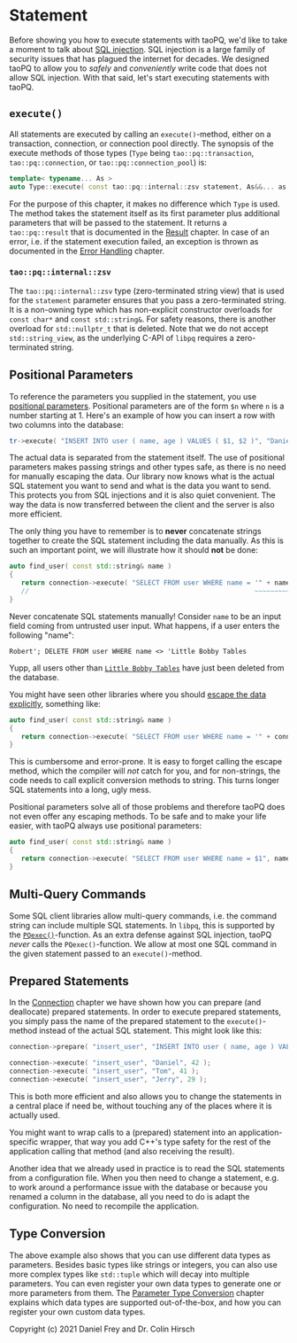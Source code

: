 # Statement

Before showing you how to execute statements with taoPQ, we'd like to take a moment to talk about [SQL injection](https://en.wikipedia.org/wiki/SQL_injection).
SQL injection is a large family of security issues that has plagued the internet for decades.
We designed taoPQ to allow you to *safely* and *conveniently* write code that does not allow SQL injection.
With that said, let's start executing statements with taoPQ.

## `execute()`

All statements are executed by calling an `execute()`-method, either on a transaction, connection, or connection pool directly.
The synopsis of the execute methods of those types (`Type` being `tao::pq::transaction`, `tao::pq::connection`, or `tao::pq::connection_pool`) is:

```c++
template< typename... As >
auto Type::execute( const tao::pq::internal::zsv statement, As&&... as ) -> tao::pq::result;
```

For the purpose of this chapter, it makes no difference which `Type` is used.
The method takes the statement itself as its first parameter plus additional parameters that will be passed to the statement.
It returns a `tao::pq::result` that is documented in the [Result](Result.md) chapter.
In case of an error, i.e. if the statement execution failed, an exception is thrown as documented in the [Error Handling](Error-Handling.md) chapter.

### `tao::pq::internal::zsv`

The `tao::pq::internal::zsv` type (zero-terminated string view) that is used for the `statement` parameter ensures that you pass a zero-terminated string.
It is a non-owning type which has non-explicit constructor overloads for `const char*` and `const std::string&`.
For safety reasons, there is another overload for `std::nullptr_t` that is deleted.
Note that we do not accept `std::string_view`, as the underlying C-API of `libpq` requires a zero-terminated string.

## Positional Parameters

To reference the parameters you supplied in the statement, you use [positional parameters](https://www.postgresql.org/docs/current/sql-expressions.html).
Positional parameters are of the form `$n` where `n` is a number starting at 1.
Here's an example of how you can insert a row with two columns into the database:

```c++
tr->execute( "INSERT INTO user ( name, age ) VALUES ( $1, $2 )", "Daniel", 42 );
```

The actual data is separated from the statement itself.
The use of positional parameters makes passing strings and other types safe, as there is no need for manually escaping the data.
Our library now knows what is the actual SQL statement you want to send and what is the data you want to send.
This protects you from SQL injections and it is also quiet convenient.
The way the data is now transferred between the client and the server is also more efficient.

The only thing you have to remember is to **never** concatenate strings together to create the SQL statement including the data manually.
As this is such an important point, we will illustrate how it should **not** be done:

```c++
auto find_user( const std::string& name )
{
   return connection->execute( "SELECT FROM user WHERE name = '" + name + "'" );
   //                                                         ~~~~~~~~~~~~~~       WRONG!!!
}
```

Never concatenate SQL statements manually!
Consider `name` to be an input field coming from untrusted user input.
What happens, if a user enters the following "name":

`Robert'; DELETE FROM user WHERE name <> 'Little Bobby Tables`

Yupp, all users other than [`Little Bobby Tables`](https://xkcd.com/327/) have just been deleted from the database.

You might have seen other libraries where you should [escape the data explicitly](https://www.postgresql.org/docs/current/libpq-exec.html#LIBPQ-EXEC-ESCAPE-STRING), something like:

```c++
auto find_user( const std::string& name )
{
   return connection->execute( "SELECT FROM user WHERE name = '" + connection->escape( name ) + "'" );
}
```

This is cumbersome and error-prone.
It is easy to forget calling the escape method, which the compiler will *not* catch for you, and for non-strings, the code needs to call explicit conversion methods to string.
This turns longer SQL statements into a long, ugly mess.

Positional parameters solve all of those problems and therefore taoPQ does not even offer any escaping methods.
To be safe and to make your life easier, with taoPQ always use positional parameters:

```c++
auto find_user( const std::string& name )
{
   return connection->execute( "SELECT FROM user WHERE name = $1", name );
}
```

## Multi-Query Commands

Some SQL client libraries allow multi-query commands, i.e. the command string can include multiple SQL statements.
In `libpq`, this is supported by the [`PQexec()`](https://www.postgresql.org/docs/current/libpq-exec.html)-function.
As an extra defense against SQL injection, taoPQ *never* calls the `PQexec()`-function.
We allow at most one SQL command in the given statement passed to an `execute()`-method.

## Prepared Statements

In the [Connection](Connection.md) chapter we have shown how you can prepare (and deallocate) prepared statements.
In order to execute prepared statements, you simply pass the name of the prepared statement to the `execute()`-method instead of the actual SQL statement.
This might look like this:

```c++
connection->prepare( "insert_user", "INSERT INTO user ( name, age ) VALUES ( $1, $2 )" );

connection->execute( "insert_user", "Daniel", 42 );
connection->execute( "insert_user", "Tom", 41 );
connection->execute( "insert_user", "Jerry", 29 );
```

This is both more efficient and also allows you to change the statements in a central place if need be, without touching any of the places where it is actually used.

You might want to wrap calls to a (prepared) statement into an application-specific wrapper, that way you add C++'s type safety for the rest of the application calling that method (and also receiving the result).

Another idea that we already used in practice is to read the SQL statements from a configuration file.
When you then need to change a statement, e.g. to work around a performance issue with the database or because you renamed a column in the database, all you need to do is adapt the configuration.
No need to recompile the application.

## Type Conversion

The above example also shows that you can use different data types as parameters.
Besides basic types like strings or integers, you can also use more complex types like `std::tuple` which will decay into multiple parameters.
You can even register your own data types to generate one or more parameters from them.
The [Parameter Type Conversion](Parameter-Type-Conversion.md) chapter explains which data types are supported out-of-the-box, and how you can register your own custom data types.

Copyright (c) 2021 Daniel Frey and Dr. Colin Hirsch

